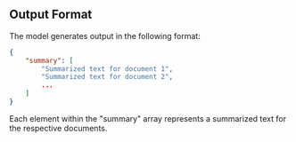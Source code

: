 ## Output Format

The model generates output in the following format:

```json
{
    "summary": [
        "Summarized text for document 1",
        "Summarized text for document 2",
        ...
    ]
}

```
Each element within the "summary" array represents a summarized text for the respective documents. 